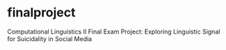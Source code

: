 # finalproject
Computational Linguistics II Final Exam Project: Exploring Linguistic Signal for Suicidality in Social Media
